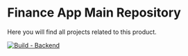 # Finance App Main Repository
Here you will find all projects related to this product.

[![Build - Backend](https://github.com/ViictrP/finance-app/actions/workflows/build.yml/badge.svg)](https://github.com/ViictrP/finance-app/actions/workflows/build.yml)
